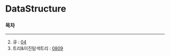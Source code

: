 # DataStructure
### 목차
---------
2. 큐 : [04](https://github.com/simfrog/DataStructure/blob/main/Queue/04.md)  
5. 트리&이진탐색트리 : [0809](https://github.com/simfrog/DataStructure/blob/main/Tree/0809.md)
